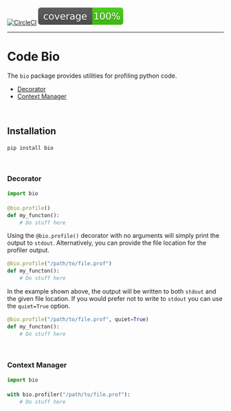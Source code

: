 
[![CircleCI](https://circleci.com/gh/ylathouris/bio.svg?style=shield)](https://circleci.com/gh/ylathouris/bia)  ![Coverage](coverage.svg)

---

# Code Bio

The `bio` package provides utilities for profiling python code. 

* [Decorator](#decorator.profile)
* [Context Manager](#contextmanager.profiler)

</br>

## Installation

```
pip install bio
```

</br>

### <a name="decorator.profile"></a>Decorator

```python
import bio

@bio.profile()
def my_functon():
    # Do stuff here
```

Using the `@bio.profile()` decorator with no arguments will simply print 
the output to `stdout`. Alternatively, you can provide the file location 
for the profiler output.

```python
@bio.profile("/path/to/file.prof")
def my_functon():
    # Do stuff here
```

In the example shown above, the output will be written to both `stdout` 
and the given file location. If you would prefer not to write to `stdout` 
you can use the `quiet=True` option.

```python
@bio.profile("/path/to/file.prof", quiet=True)
def my_functon():
    # Do stuff here
```

</br>


### <a name="conextmanager.profiler"></a>Context Manager

```python
import bio

with bio.profiler("/path/to/file.prof"):
    # Do stuff here
```
